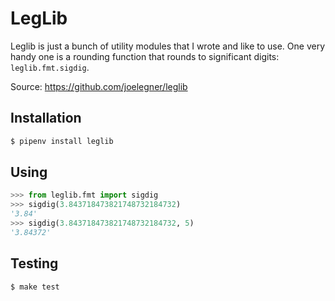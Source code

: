 # LegLib

Leglib is just a bunch of utility modules that I wrote and like to use. One very handy one is a rounding function that rounds to significant digits: `leglib.fmt.sigdig`.

Source: <https://github.com/joelegner/leglib>

## Installation

```zsh
$ pipenv install leglib
```

## Using

```python
>>> from leglib.fmt import sigdig
>>> sigdig(3.843718473821748732184732)
'3.84'
>>> sigdig(3.843718473821748732184732, 5)
'3.84372'
```

## Testing

```bash
$ make test
```
